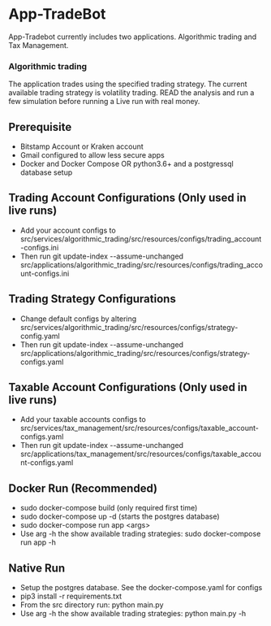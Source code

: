 # App-TradeBot
App-Tradebot currently includes two applications. Algorithmic trading and Tax Management.

### Algorithmic trading
The application trades using the specified trading strategy. The current available trading strategy is volatility trading. READ the analysis and run a few simulation before running a Live run with real money. 

## Prerequisite 
* Bitstamp Account or Kraken account
* Gmail configured to allow less secure apps
* Docker and Docker Compose OR python3.6+ and a postgressql database setup

## Trading Account Configurations (Only used in live runs)
* Add your account configs to src/services/algorithmic_trading/src/resources/configs/trading_account-configs.ini
* Then run git update-index --assume-unchanged src/applications/algorithmic_trading/src/resources/configs/trading_account-configs.ini 

## Trading Strategy Configurations
* Change default configs by altering src/services/algorithmic_trading/src/resources/configs/strategy-config.yaml
* Then run git update-index --assume-unchanged src/applications/algorithmic_trading/src/resources/configs/strategy-configs.yaml

## Taxable Account Configurations (Only used in live runs)
* Add your taxable accounts configs to src/services/tax_management/src/resources/configs/taxable_account-configs.yaml
* Then run git update-index --assume-unchanged src/applications/tax_management/src/resources/configs/taxable_account-configs.yaml

## Docker Run (Recommended)
* sudo docker-compose build (only required first time)
* sudo docker-compose up -d (starts the postgres database)
* sudo docker-compose run app \<args\>
* Use arg -h the show available trading strategies: sudo docker-compose run app -h

## Native Run
* Setup the postgres database. See the docker-compose.yaml for configs
* pip3 install -r requirements.txt
* From the src directory run: python main.py
* Use arg -h the show available trading strategies: python main.py -h
